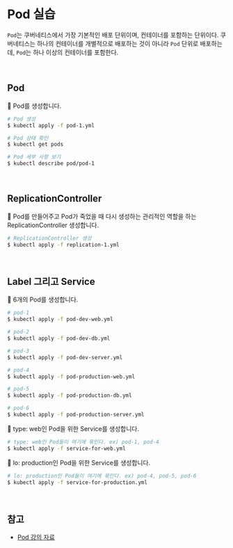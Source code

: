 # Pod 실습

`Pod`는 쿠버네티스에서 가장 기본적인 배포 단위이며, 컨테이너를 포함하는 단위이다. 쿠버네티스는 하나의 컨테이너를 개별적으로 배포하는 것이 아니라 `Pod` 단위로 배포하는데, `Pod`는 하나 이상의 컨테이너를 포함한다.

<br>

## Pod

:pushpin: Pod를 생성합니다.

```sh
# Pod 생성
$ kubectl apply -f pod-1.yml

# Pod 상태 확인
$ kubectl get pods

# Pod 세부 사항 보기
$ kubectl describe pod/pod-1
```

<br>

## ReplicationController

:pushpin: Pod를 만들어주고 Pod가 죽었을 때 다시 생성하는 관리적인 역할을 하는 ReplicationController 생성합니다.

```sh
# ReplicationController 생성
$ kubectl apply -f replication-1.yml
```

<br>

## Label 그리고 Service

:pushpin: 6개의 Pod를 생성합니다.

```sh
# pod-1
$ kubectl apply -f pod-dev-web.yml

# pod-2
$ kubectl apply -f pod-dev-db.yml

# pod-3
$ kubectl apply -f pod-dev-server.yml

# pod-4
$ kubectl apply -f pod-production-web.yml

# pod-5
$ kubectl apply -f pod-production-db.yml

# pod-6
$ kubectl apply -f pod-production-server.yml
```

:pushpin: type: web인 Pod을 위한 Service를 생성합니다.

```sh
# type: web인 Pod들이 여기에 묶인다. ex) pod-1, pod-4
$ kubectl apply -f service-for-web.yml
```

:pushpin: lo: production인 Pod을 위한 Service를 생성합니다.

```sh
# lo: production인 Pod들이 여기에 묶인다. ex) pod-4, pod-5, pod-6
$ kubectl apply -f service-for-production.yml
```

<br>

## 참고

- [Pod 강의 자료](https://kubetm.github.io/practice/beginner/object-pod/)
